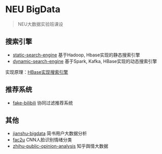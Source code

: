 # NEU BigData
> NEU大数据实验班课设

## 搜索引擎
 - [static-search-engine](static-search-engine) 基于Hadoop, Hbase实现的静态搜索引擎
 - [dynamic-search-engine](dynamic-search-engine) 基于Spark, Kafka, HBase实现的动态搜索引擎

实现原理：[HBase实现搜索引擎](https://xuranus.github.io/2018/12/23/hbase%E5%AE%9E%E7%8E%B0%E6%90%9C%E7%B4%A2%E5%BC%95%E6%93%8E/)

## 推荐系统
 - [fake-bilibili](fake-bilibili) 协同过滤推荐系统

## 其他
 - [jianshu-bigdata](https://github.com/XUranus/jianshu-bigdata) 简书用户大数据分析  
 - [fac2u](https://github.com/XUranus/face2u) CNN人脸识别情绪分类  
 - [zhihu-public-opinion-analysis](https://github.com/XUranus/zhihu-public-opinion-analysis) 知乎舆情大数据  
